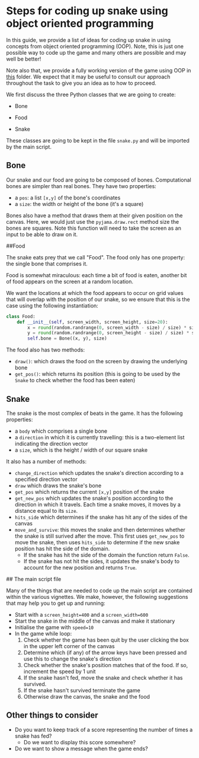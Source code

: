 # Steps for coding up snake using object oriented programming

In this guide, we provide a list of ideas for coding up snake in using concepts from object oriented programming (OOP). Note, this is just one possible way to code up the game and many others are possible and may well be better!

Note also that, we provide a fully working version of the game using OOP in [this](../short_snake/) folder. We expect that it may be useful to consult our approach throughout the task to give you an idea as to how to proceed.

We first discuss the three Python classes that we are going to create:

* Bone

* Food
* Snake

These classes are going to be kept in the file `snake.py` and will be imported by the main script.

## Bone

Our snake and our food are going to be composed of bones. Computational bones are simpler than real bones. They have two properties:

* a `pos`: a list `[x,y]` of the bone's coordinates
* a `size`: the width or height of the bone (it's a square)

Bones also have a method that draws them at their given position on the canvas. Here, we would just use the `pyjama.draw.rect` method size the bones are squares. Note this function will need to take the screen as an input to be able to draw on it.

##Food 

The snake eats prey that we call "Food". The food only has one property: the single bone that comprises it.

Food is somewhat miraculous: each time a bit of food is eaten, another bit of food appears on the screen at a random location.

We want the locations at which the food appears to occur on grid values that will overlap with the position of our snake, so we ensure that this is the case using the following instantiation:

```python
class Food:
    def __init__(self, screen_width, screen_height, size=20):
        x = round(random.randrange(0, screen_width - size) / size) * size
        y = round(random.randrange(0, screen_height - size) / size) * size
        self.bone = Bone((x, y), size)
```

The food also has two methods:

* `draw()`: which draws the food on the screen by drawing the underlying bone
* `get_pos()`: which returns its position (this is going to be used by the `Snake` to check whether the food has been eaten)

## Snake

The snake is the most complex of beats in the game. It has the following properties:

* a `body` which comprises a single bone
* a `direction` in which it is currently travelling: this is a two-element list indicating the direction vector
* a `size`, which is the height / width of our square snake

It also has a number of methods:

* `change_direction` which updates the snake's direction according to a specified direction vector
* `draw` which draws the snake's bone
* `get_pos` which returns the current `[x,y]` position of the snake
* `get_new_pos` which updates the snake's position according to the direction in which it travels. Each time a snake moves, it moves by a distance equal to its `size`.
* `hits_side` which determines if the snake has hit any of the sides of the canvas
* `move_and_survive`: this moves the snake and then determines whether the snake is still surived after the move. This first uses `get_new_pos` to move the snake, then uses `hits_side` to determine if the new snake position has hit the side of the domain.
  * If the snake has hit the side of the domain the function return `False`.
  * If the snake has not hit the sides, it updates the snake's body to account for the new position and returns `True`.

## The main script file

Many of the things that are needed to code up the main script are contained within the various vignettes.   We make, however, the following suggestions that may help you to get up and running:

* Start with a `screen_height=400` and a `screen_width=600`
* Start the snake in the middle of the canvas and make it stationary
* Initialise the game with `speed=10` 
* In the game while loop:
  1. Check whether the game has been quit by the user clicking the box in the upper left corner of the canvas
  2. Determine which (if any) of the arrow keys have been pressed and use this to change the snake's direction
  3. Check whether the snake's position matches that of the food. If so, increment the speed by 1 unit
  4. If the snake hasn't fed, move the snake and check whether it has survived.
  5. If the snake hasn't survived terminate the game
  6. Otherwise draw the canvas, the snake and the food

## Other things to consider

* Do you want to keep track of a score representing the number of times a snake has fed? 
  * Do we want to display this score somewhere?
* Do we want to show a message when the game ends?
